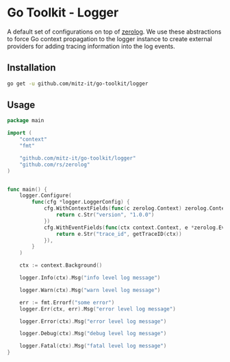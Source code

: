 <!-- markdownlint-disable MD010 -->
# Go Toolkit - Logger

A default set of configurations on top of [zerolog](https://github.com/rs/zerolog).
We use these abstractions to force Go context propagation to the logger instance to create external providers for adding tracing information into the log events.

## Installation

```bash
go get -u github.com/mitz-it/go-toolkit/logger
```

## Usage

```go
package main

import (
	"context"
	"fmt"

	"github.com/mitz-it/go-toolkit/logger"
	"github.com/rs/zerolog"
)


func main() {
	logger.Configure(
		func(cfg *logger.LoggerConfig) {
			cfg.WithContextFields(func(c zerolog.Context) zerolog.Context {
				return c.Str("version", "1.0.0")
			})
			cfg.WithEventFields(func(ctx context.Context, e *zerolog.Event) *zerolog.Event {
				return e.Str("trace_id", getTraceID(ctx))
			}),
		}
	)

	ctx := context.Background()

	logger.Info(ctx).Msg("info level log message")

	logger.Warn(ctx).Msg("warn level log message")

	err := fmt.Errorf("some error")
	logger.Err(ctx, err).Msg("error level log message")

	logger.Error(ctx).Msg("error level log message")

	logger.Debug(ctx).Msg("debug level log message")

	logger.Fatal(ctx).Msg("fatal level log message")
}
```
